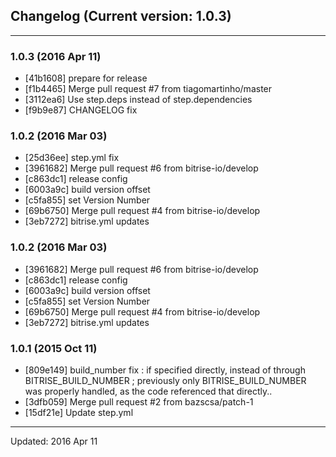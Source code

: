 ## Changelog (Current version: 1.0.3)

-----------------

### 1.0.3 (2016 Apr 11)

* [41b1608] prepare for release
* [f1b4465] Merge pull request #7 from tiagomartinho/master
* [3112ea6] Use step.deps instead of step.dependencies
* [f9b9e87] CHANGELOG fix

### 1.0.2 (2016 Mar 03)

* [25d36ee] step.yml fix
* [3961682] Merge pull request #6 from bitrise-io/develop
* [c863dc1] release config
* [6003a9c] build version offset
* [c5fa855] set Version Number
* [69b6750] Merge pull request #4 from bitrise-io/develop
* [3eb7272] bitrise.yml updates

### 1.0.2 (2016 Mar 03)

* [3961682] Merge pull request #6 from bitrise-io/develop
* [c863dc1] release config
* [6003a9c] build version offset
* [c5fa855] set Version Number
* [69b6750] Merge pull request #4 from bitrise-io/develop
* [3eb7272] bitrise.yml updates

### 1.0.1 (2015 Oct 11)

* [809e149] build_number fix : if specified directly, instead of through BITRISE_BUILD_NUMBER ; previously only BITRISE_BUILD_NUMBER was properly handled, as the code referenced that directly..
* [3dfb059] Merge pull request #2 from bazscsa/patch-1
* [15df21e] Update step.yml

-----------------

Updated: 2016 Apr 11